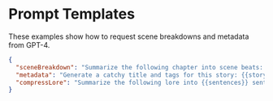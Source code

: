 # Prompt Templates

These examples show how to request scene breakdowns and metadata from GPT-4.

```json
{
  "sceneBreakdown": "Summarize the following chapter into scene beats: {{chapter}}",
  "metadata": "Generate a catchy title and tags for this story: {{story}}",
  "compressLore": "Summarize the following lore into {{sentences}} sentences: {{text}}"
}
```
